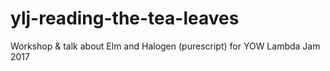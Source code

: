 # ylj-reading-the-tea-leaves
Workshop &amp; talk about Elm and Halogen (purescript) for YOW Lambda Jam 2017
